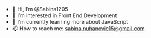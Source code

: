 - 👋 Hi, I’m @Sabina1205
- 👀 I’m interested in Front End Development
- 🌱 I’m currently learning more about JavaScript
- 📫 How to reach me: sabina.nuhanovic15@gmail.com


